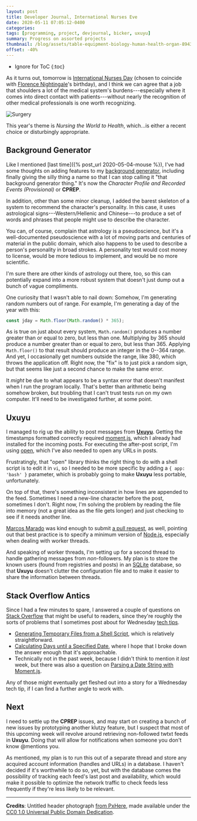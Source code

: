 ```yaml
---
layout: post
title: Developer Journal, International Nurses Eve
date: 2020-05-11 07:05:12-0400
categories:
tags: [programming, project, devjournal, bicker, uxuyu]
summary: Progress on assorted projects
thumbnail: /blog/assets/table-equipment-biology-human-health-organ-894304-pxhere.com.png
offset: -40%
---
```


* Ignore for ToC
{:toc}

As it turns out, tomorrow is [International Nurses Day](https://en.wikipedia.org/wiki/International_Nurses_Day) (chosen to coincide with [Florence Nightingale](https://en.wikipedia.org/wiki/Florence_Nightingale)'s birthday), and I think we can agree that a job that shoulders a lot of the medical system's burdens---especially where it comes into direct contact with patients---without nearly the recognition of other medical professionals is one worth recognizing.

![Surgery](/blog/assets/table-equipment-biology-human-health-organ-894304-pxhere.com.png "Surgery")

This year's theme is *Nursing the World to Health*, which...is either a recent choice or disturbingly appropriate.

## Background Generator

Like I mentioned [last time]({% post_url 2020-05-04-mouse %}), I've had some thoughts on adding features to my [background generator](https://colagioia.net:5000/), including finally giving the silly thing a name so that I can stop calling it "that background generator thing."  It's now the *Character Profile and Recorded Events (Provisional)* or **CPREP**.

In addition, other than some minor cleanup, I added the barest skeleton of a system to recommend the character's personality.  In this case, it uses astrological signs---Western/Hellenic and Chinese---to produce a set of words and phrases that people might use to describe the character.

You can, of course, complain that astrology is a pseudoscience, but it's a well-documented pseudoscience with a lot of moving parts and centuries of material in the public domain, which also happens to be used to describe a person's personality in broad strokes.  A personality test would cost money to license, would be more tedious to implement, and would be no more scientific.

I'm sure there are other kinds of astrology out there, too, so this can potentially expand into a more robust system that doesn't just dump out a bunch of vague compliments.

One curiosity that I wasn't able to nail down:  Somehow, I'm generating random numbers out of range.  For example, I'm generating a day of the year with this:

```javascript
const jday = Math.floor(Math.random() * 365);
```

As is true on just about every system, `Math.random()` produces a number greater than or equal to zero, but less than one.  Multiplying by 365 should produce a number greater than or equal to zero, but less than 365.  Applying `Math.floor()` to that result should produce an integer in the 0--364 range.  And yet, I occasionally get numbers outside the range, like 380, which throws the application off.  Right now, the "fix" is to just pick a random sign, but that seems like just a second chance to make the same error.

It *might* be due to what appears to be a syntax error that doesn't manifest when I run the program locally.  That's better than arithmetic being somehow broken, but troubling that I can't trust tests run on my own computer.  It'll need to be investigated further, at some point.

## Uxuyu

I managed to rig up the ability to post messages from [**Uxuyu**](https://github.com/jcolag/Uxuyu).  Getting the timestamps formatted correctly required [moment.js](https://momentjs.com/), which I already had installed for the incoming posts.  For executing the after-post script, I'm using [open](https://www.npmjs.com/package/open), which I've also needed to open any URLs in posts.

Frustratingly, that "open" library thinks the right thing to do with a shell script is to edit it in `vi`, so I needed to be more specific by adding a `{ app: 'bash' }` parameter, which is probably going to make **Uxuyu** less portable, unfortunately.

On top of that, there's something inconsistent in how lines are appended to the feed.  Sometimes I need a new-line character before the post, sometimes I don't.  Right now, I'm solving the problem by reading the file into memory (not a great idea as the file gets longer) and just checking to see if it needs another line.

[Marcos Marado](https://github.com/marado) was kind enough to submit [a pull request](https://github.com/jcolag/Uxuyu/pull/1), as well, pointing out that best practice is to specify a minimum version of [Node.js](https://nodejs.org/en/), especially when dealing with worker threads.

And speaking of worker threads, I'm setting up for a second thread to handle gathering messages from *non*-followers.  My plan is to store the known users (found from registries and posts) in an [SQLite](https://sqlite.org/index.html) database, so that **Uxuyu** doesn't clutter the configuration file and to make it easier to share the information between threads.

## Stack Overflow Antics

Since I had a few minutes to spare, I answered a couple of questions on [Stack Overflow](https://stackoverflow.com/) that might be useful to readers, since they're roughly the sorts of problems that I sometimes post about for Wednesday [tech tips](/blog/tag/techtips).

 * [Generating Temporary Files from a Shell Script](https://stackoverflow.com/a/61678234/3438854), which is relatively straightforward.
 * [Calculating Days until a Specified Date](https://stackoverflow.com/a/61678081/3438854), where I hope that I broke down the answer enough that it's approachable.
 * Technically not in the past week, because I didn't think to mention it *last* week, but there was also a question on [Parsing a Date String with Moment.js](https://stackoverflow.com/a/61540523/3438854).

Any of those might eventually get fleshed out into a story for a Wednesday tech tip, if I can find a further angle to work with.

## Next

I need to settle up the **CPREP** issues, and may start on creating a bunch of new issues by prototyping another klutzy feature, but I suspect that most of this upcoming week will revolve around retrieving non-followed twtxt feeds in **Uxuyu**.  Doing that will allow for notifications when someone you don't know @mentions you.

As mentioned, my plan is to run this out of a separate thread and store any acquired account information (handles and URLs) in a database.  I haven't decided if it's worthwhile to do so, yet, but with the database comes the possibility of tracking each feed's last post and availability, which would make it possible to optimize the network traffic to check feeds less frequently if they're less likely to be relevant.

* * *

**Credits**:  Untitled header photograph [from PxHere](https://pxhere.com/en/photo/894304), made available under the [CC0 1.0 Universal Public Domain Dedication](https://creativecommons.org/publicdomain/zero/1.0/).
